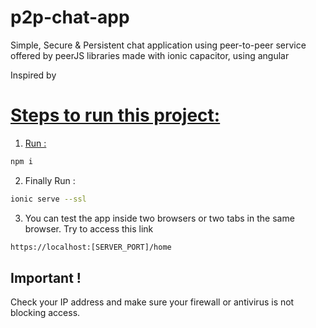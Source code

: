 # p2p-chat-app
Simple, Secure & Persistent chat application using peer-to-peer service offered by peerJS libraries made with ionic capacitor, using angular

Inspired by <a href="https://github.com/Rubilmax/peerjs-multichat.git" target="_blank">

# Steps to run this project:

1. Run :
```bash
npm i
```

2. Finally Run : 
```bash
ionic serve --ssl
```

3. You can test the app inside two browsers or two tabs in the same browser. Try to access this link
```bash
https://localhost:[SERVER_PORT]/home
```

## Important !
Check your IP address and make sure your firewall or antivirus is not blocking access.

[link-author]: https://github.com/yaasiin-ayeva
